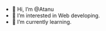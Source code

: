 - 👋 Hi, I’m @Atanu
- 👀 I’m interested in Web developing.
- 🌱 I’m currently learning.
<!---
WebdevAtanu/WebdevAtanu is a ✨ special ✨ repository because its `README.md` (this file) appears on your GitHub profile.
You can click the Preview link to take a look at your changes.
--->
